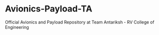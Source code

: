 # Avionics-Payload-TA
Official Avionics and Payload Repository at Team Antariksh - RV College of Engineering
